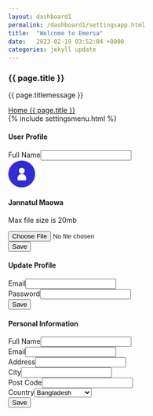 ```yaml
---
layout: dashboard1
permalink: /dashboard1/settingsapp.html
title:  "Welcome to Emersa"
date:   2023-02-19 03:52:04 +0000
categories: jekyll update
---
```

<div class="page-title">
<div class="row align-items-center justify-content-between">
<div class="col-6">
<div class="page-title-content">
<h3>{{ page.title }}</h3>
<p class="mb-2">{{ page.titlemessage }}</p>
</div>
</div>
<div class="col-auto">
<div class="breadcrumbs"><a href="#">Home </a><span>
<i class="ri-arrow-right-s-line"></i></span><a href="#">{{ page.title }}</a></div>
</div>
</div>
</div>
{% include settingsmenu.html %}
<div class="row">
<div class="col-xxl-6 col-xl-6 col-lg-6">
<h4 class="card-title mb-3">User Profile</h4>
<div class="card">
<div class="card-body">
<form action="#">
<div class="row">
<div class="col-12 mb-3"><label class="form-label">Full Name</label><input
name="fullName" type="text" class="form-control" ></div>
<div class="col-xxl-12">
<div class="d-flex align-items-center mb-3"><img
class="me-3 rounded-circle me-0 me-sm-3" src="/images/profile/3.png"
width="55" height="55" alt="">
<div class="media-body">
<h4 class="mb-0">Jannatul Maowa</h4>
<p class="mb-0">Max file size is 20mb</p>
</div>
</div>
</div>
<div class="col-12"><input name="photo" type="file" class="" ></div>
</div>
<div class="mt-3"><button type="submit" class="btn btn-primary mr-2">Save</button></div>
</form>
</div>
</div>
</div>
<div class="col-xxl-6 col-xl-6 col-lg-6">
<h4 class="card-title mb-3">Update Profile</h4>
<div class="card">
<div class="card-body">
<form action="#">
<div class="row">
<div class="col-12 mb-3"><label class="form-label">Email</label><input name="email"
type="text" class="form-control" ></div>
<div class="col-12 mb-3"><label class="form-label">Password</label><input
name="password" type="text" class="form-control" ></div>
</div>
<div class="mt-3"><button type="submit" class="btn btn-primary mr-2">Save</button></div>
</form>
</div>
</div>
</div>
<div class="col-xxl-12">
<h4 class="card-title mb-3">Personal Information</h4>
<div class="card">
<div class="card-body">
<form action="#">
<div class="row">
<div class="col-xxl-6 col-xl-6 col-lg-6 mb-3"><label class="form-label">Full
Name</label><input name="fullName" type="text" class="form-control"
></div>
<div class="col-xxl-6 col-xl-6 col-lg-6 mb-3"><label
class="form-label">Email</label><input name="email" type="text"
class="form-control" ></div>
<div class="col-xxl-6 col-xl-6 col-lg-6 mb-3"><label
class="form-label">Address</label><input name="address" type="text"
class="form-control" ></div>
<div class="col-xxl-6 col-xl-6 col-lg-6 mb-3"><label
class="form-label">City</label><input name="city" type="text"
class="form-control" ></div>
<div class="col-xxl-6 col-xl-6 col-lg-6 mb-3"><label class="form-label">Post
Code</label><input name="postal" type="text" class="form-control" >
</div>
<div class="col-xxl-6 col-xl-6 col-lg-6 mb-3"><label
class="form-label">Country</label><select name="country"
class="form-control">
<option value="Bangladesh">Bangladesh</option>
<option value="United States">United States</option>
<option value="United Kingdom">United Kingdom</option>
</select></div>
</div>
<div class="mt-3"><button type="submit" class="btn btn-primary mr-2">Save</button></div>
</form>
</div>
</div>
</div>
</div>